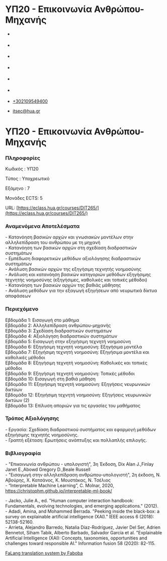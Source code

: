 ΥΠ20 - Επικοινωνία Ανθρώπου-Μηχανής
===============  

*   [](https://www.facebook.com/ditharokopio)
*   [](https://www.youtube.com/channel/UCEHkYirpXF1nSLxDCrfDZ4A)
*   [](https://www.linkedin.com/company/77699385)
*   [](https://www.instagram.com/dithua)

*   [](https://dit.hua.gr/index.php/el/studies/undergraduate-studies?view=article&id=1899:ep261-proegmena-themata-leitourgikon-systematon&catid=93:dit-undergraduate-courses-5)
*   [](https://dit.hua.gr/index.php/en/studies/undergraduate-studies?view=article&id=1899:ep261-advanced-topics-in-operating-systems&catid=93:dit-undergraduate-courses-5)

*   [+302109549400](tel:+302109549400)
*   [itsec@hua.gr](mailto:itsec@hua.gr)

ΥΠ20 - Επικοινωνία Ανθρώπου-Μηχανής
===================================

### Πληροφορίες

Κωδικός : ΥΠ20

Τύπος : Υποχρεωτικό

Εξάμηνο : 7

Μονάδες ECTS: 5

URL: [https://eclass.hua.gr/courses/DIT265/](https://eclass.hua.gr/courses/DIT265/)

### Αναμενόμενα Αποτελέσματα

\- Κατανόηση βασικών αρχών και γνωσιακών μοντέλων στην αλληλεπίδραση του ανθρώπου με τη μηχανή  
\- Κατανόηση των βασικών αρχών στη σχεδίαση διαδραστικών συστημάτων  
\- Εμπέδωση διαφορετικών μεθόδων αξιολόγησης διαδραστικών συστημάτων  
\- Ανάλυση βασικών αρχών της εξηγήσιμη τεχνητής νοημοσύνης  
\- Ανάλυση και κατανόηση βασικών κατηγοριών μεθόδων εξηγήσιμης τεχνητής νοημοσύνης (εξηγήσιμες, καθολικές και τοπικές μέθοδοι)  
\- Κατανόηση των βασικών αρχών της βαθιάς μάθησης  
\- Ανάλυση μεθόδων για την εξαγωγή εξηγήσεων από νευρωτικά δίκτυα αποφάσεων

### Περιεχόμενο

Εβδομάδα 1: Εισαγωγή στο μάθημα  
Εβδομάδα 2: Αλληλεπίδραση ανθρώπου-μηχανής  
Εβδομάδα 3: Σχεδίαση διαδραστικών συστημάτων  
Εβδομάδα 4: Αξιολόγηση διαδραστικών συστημάτων  
Εβδομάδα 5: Εισαγωγή στην εξηγήσιμη τεχνητή νοημοσύνη  
Εβδομάδα 6: Εξηγήσιμη τεχνητή νοημοσύνη: Εξηγήσιμα μοντέλα  
Εβδομάδα 7: Εξηγήσιμη τεχνητή νοημοσύνη: Εξηγήσιμα μοντέλα και καθολικές μέθοδοι  
Εβδομάδα 8: Εξηγήσιμη τεχνητή νοημοσύνη: Καθολικές και τοπικές μέθοδοι  
Εβδομάδα 9: Εξηγήσιμη τεχνητή νοημοσύνη: Τοπικές μέθοδοι  
Εβδομάδα 10: Εισαγωγή στη βαθιά μάθηση  
Εβδομάδα 11: Εξηγήσιμη τεχνητή νοημοσύνη: Εξηγήσεις νευρωνικών δικτύων  
Εβδομάδα 12: Εξηγήσιμη τεχνητή νοημοσύνη: Εξηγήσεις νευρωνικών δικτύων (2)  
Εβδομάδα 13: Επίλυση αποριών για τις εργασίες του μαθήματος

### Τρόπος Αξιολόγησης

\- Εργασία: Σχεδίαση διαδραστικού συστήματος και εφαρμογή μεθόδων εξηγήσιμης τεχνητής νοημοσύνης.  
\- Γραπτή εξέταση: Ερωτήσεις ανάπτυξης και πολλαπλής επιλογής.

### Βιβλιογραφία

\- "Επικοινωνία ανθρώπου - υπολογιστή", 3η Έκδοση, Dix Alan J.,Finlay Janet E.,Abowd Gregory D.,Beale Russell  
\- "Εισαγωγή στην αλληλεπίδραση ανθρώπου-υπολογιστή", 2η έκδοση, Ν. Αβούρης, Χ. Κατσάνος, Κ. Μουστάκας, Ν. Τσέλιος  
\- “Interpretable Machine Learning”, C. Molnar, 2020, https://christophm.github.io/interpretable-ml-book/

\- Jacko, Julie A., ed. "Human computer interaction handbook: Fundamentals, evolving technologies, and emerging applications." (2012).  
\- Adadi, Amina, and Mohammed Berrada. "Peeking inside the black-box: a survey on explainable artificial intelligence (XAI)." IEEE access 6 (2018): 52138-52160.  
\- Arrieta, Alejandro Barredo, Natalia Díaz-Rodríguez, Javier Del Ser, Adrien Bennetot, Siham Tabik, Alberto Barbado, Salvador García et al. "Explainable Artificial Intelligence (XAI): Concepts, taxonomies, opportunities and challenges toward responsible AI." Information fusion 58 (2020): 82-115.

[FaLang translation system by Faboba](http://www.faboba.com/ "Faboba : Création de composantJoomla")

[](https://dit.hua.gr/index.php/el/studies/undergraduate-studies?view=article&id=1922:yp20-epikoinonia-anthropou-mechanes&catid=95#)